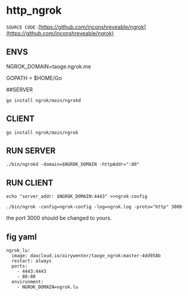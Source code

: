 # http_ngrok

```SOURCE CODE``` :[https://github.com/inconshreveable/ngrok](https://github.com/inconshreveable/ngrok)


## ENVS

NGROK_DOMAIN=taoge.ngrok.me  

GOPATH = $HOME/Go


##SERVER

```go install ngrok/main/ngrokd```   

## CLIENT

```go install ngrok/main/ngrok```      


## RUN SERVER

``` ./bin/ngrokd -domain=$NGROK_DOMAIN -httpAddr=":80" ```      

## RUN CLIENT

``` echo "server_addr: $NGROK_DOMAIN:4443" >>ngrok-config ```    


```./bin/ngrok -config=ngrok-config -log=ngrok.log -proto="http" 3000 ```       

the port 3000 should be changed to yours.   

## fig yaml

```
ngrok_lu:
  image: daocloud.io/airywenter/taoge_ngrok:master-4dd958b
  restart: always
  ports:
    - 4443:4443
    - 80:80
  environment:
    - NGROK_DOMAIN=ngrok.lu
```